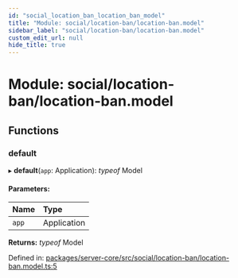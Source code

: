 ```yaml
---
id: "social_location_ban_location_ban_model"
title: "Module: social/location-ban/location-ban.model"
sidebar_label: "social/location-ban/location-ban.model"
custom_edit_url: null
hide_title: true
---
```


# Module: social/location-ban/location-ban.model

## Functions

### default

▸ **default**(`app`: Application): *typeof* Model

#### Parameters:

| Name | Type |
| :------ | :------ |
| `app` | Application |

**Returns:** *typeof* Model

Defined in: [packages/server-core/src/social/location-ban/location-ban.model.ts:5](https://github.com/xr3ngine/xr3ngine/blob/7e8e151f1/packages/server-core/src/social/location-ban/location-ban.model.ts#L5)
